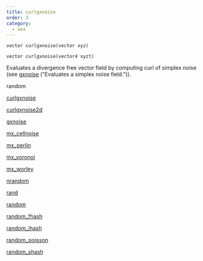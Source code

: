```yaml
---
title: curlgxnoise
order: 3
category:
  - vex
---
```


`vector curlgxnoise(vector xyz)`

`vector curlgxnoise(vector4 xyzt)`

Evaluates a divergence free vector field by computing curl of simplex noise
(see [gxnoise](gxnoise.html) ("Evaluates a simplex noise field.")).

random

[curlgxnoise](curlgxnoise.html)

[curlgxnoise2d](curlgxnoise2d.html)

[gxnoise](gxnoise.html)

[mx_cellnoise](mx_cellnoise.html)

[mx_perlin](mx_perlin.html)

[mx_voronoi](mx_voronoi.html)

[mx_worley](mx_worley.html)

[nrandom](nrandom.html)

[rand](rand.html)

[random](random.html)

[random_fhash](random_fhash.html)

[random_ihash](random_ihash.html)

[random_poisson](random_poisson.html)

[random_shash](random_shash.html)
